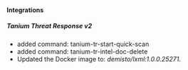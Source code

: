 
#### Integrations
##### Tanium Threat Response v2
- added command: tanium-tr-start-quick-scan
- added command: tanium-tr-intel-doc-delete
- Updated the Docker image to: *demisto/lxml:1.0.0.25271*.
